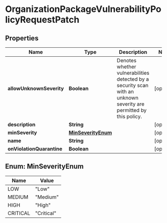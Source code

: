 
# OrganizationPackageVulnerabilityPolicyRequestPatch

## Properties
Name | Type | Description | Notes
------------ | ------------- | ------------- | -------------
**allowUnknownSeverity** | **Boolean** | Denotes whether vulnerabilities detected by a security scan with an unknown severity are permitted by this policy. |  [optional]
**description** | **String** |  |  [optional]
**minSeverity** | [**MinSeverityEnum**](#MinSeverityEnum) |  |  [optional]
**name** | **String** |  |  [optional]
**onViolationQuarantine** | **Boolean** |  |  [optional]


<a name="MinSeverityEnum"></a>
## Enum: MinSeverityEnum
Name | Value
---- | -----
LOW | &quot;Low&quot;
MEDIUM | &quot;Medium&quot;
HIGH | &quot;High&quot;
CRITICAL | &quot;Critical&quot;



